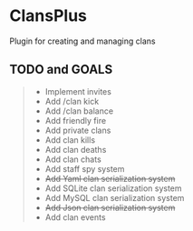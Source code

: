 # ClansPlus
Plugin for creating and managing clans


## TODO and GOALS


> * Implement invites
> * Add /clan kick
> * Add /clan balance
> * Add friendly fire
> * Add private clans
> * Add clan kills
> * Add clan deaths
> * Add clan chats
> * Add staff spy system
> * ~~Add Yaml clan serialization system~~
> * Add SQLite clan serialization system
> * Add MySQL clan serialization system
> * ~~Add Json clan serialization system~~
> * Add clan events
